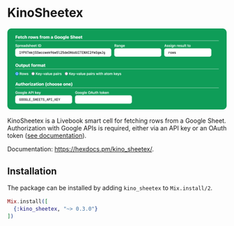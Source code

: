 # KinoSheetex

<img style="aspect-ratio:1600/592;" src=".github/images/smart-cell.webp" alt="Smart Cell preview"/>

KinoSheetex is a Livebook smart cell for fetching rows from a Google Sheet.
Authorization with Google APIs is required, either via an API key or an OAuth token
([see documentation](https://developers.google.com/workspace/guides/create-credentials)).

Documentation: <https://hexdocs.pm/kino_sheetex/>.

## Installation

The package can be installed by adding `kino_sheetex` to `Mix.install/2`.

```elixir
Mix.install([
  {:kino_sheetex, "~> 0.3.0"}
])
```
